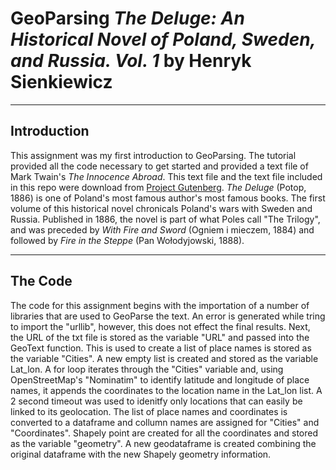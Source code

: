 # GeoParsing *The Deluge: An Historical Novel of Poland, Sweden, and Russia. Vol. 1* by Henryk Sienkiewicz
***
## Introduction
This assignment was my first introduction to GeoParsing. The tutorial provided all the code necessary to get started and provided a text file of Mark Twain's *The Innocence Abroad*. This text file and the text file included in this repo were download from [Project Gutenberg](https://www.gutenberg.org/). *The Deluge* 
(Potop, 1886) is one of Poland's most famous author's most famous books. The first volume of this historical novel chronicals Poland's wars with Sweden and Russia. Published in 1886, the novel is part of what Poles call "The Trilogy", and was preceded by *With Fire and Sword* (Ogniem i mieczem, 1884) and followed by *Fire in the Steppe* (Pan Wołodyjowski, 1888). 

***
## The Code
The code for this assignment begins with the importation of a number of libraries that are used to GeoParse the text. An error is generated while tring to import the "urllib", however, this does not effect the final results. Next, the URL of the txt file is stored as the variable "URL" and passed into the GeoText function. This is used to create a list of place names is stored as the variable "Cities". A new empty list is created and stored as the variable Lat_lon. A for loop iterates through the "Cities" variable and, using OpenStreetMap's "Nominatim" to identify latitude and longitude of place names, it appends the coordinates to the location name in the Lat_lon list. A 2 second timeout was used to idenitfy only locations that can easily be linked to its geolocation. The list of place names and coordinates is converted to a dataframe and collumn names are assigned for "Cities" and "Coordinates". Shapely point are created for all the coordinates and stored as the variable "geometry". A new geodataframe is created combining the original dataframe with the new Shapely geometry information. 
